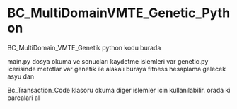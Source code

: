 # BC_MultiDomainVMTE_Genetic_Python
BC_MultiDomain_VMTE_Genetik python kodu burada 

main.py dosya okuma ve sonucları kaydetme islemleri var
genetic.py icerisinde metotlar var genetik ile alakalı buraya fitness hesaplama gelecek asyu dan


Bc_Transaction_Code klasoru okuma diger islemler icin kullanılabilir. orada ki parcalari al